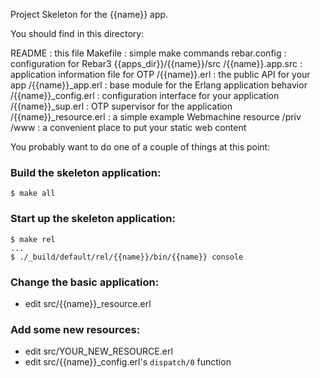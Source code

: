 Project Skeleton for the {{name}} app.

You should find in this directory:

README : this file
Makefile : simple make commands
rebar.config : configuration for Rebar3
{{apps_dir}}/{{name}}/src
  /{{name}}.app.src : application information file for OTP
  /{{name}}.erl : the public API for your app
  /{{name}}_app.erl : base module for the Erlang application behavior
  /{{name}}_config.erl : configuration interface for your application
  /{{name}}_sup.erl : OTP supervisor for the application
  /{{name}}_resource.erl : a simple example Webmachine resource
/priv
  /www : a convenient place to put your static web content

You probably want to do one of a couple of things at this point:

### Build the skeleton application:

```
$ make all
```

### Start up the skeleton application:
```
$ make rel
...
$ ./_build/default/rel/{{name}}/bin/{{name}} console
```

### Change the basic application:
* edit src/{{name}}_resource.erl

### Add some new resources:
* edit src/YOUR_NEW_RESOURCE.erl
* edit src/{{name}}_config.erl's `dispatch/0` function
